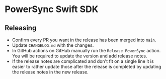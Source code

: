 # PowerSync Swift SDK

## Releasing
* Confirm every PR you want in the release has been merged into `main`.
* Update `CHANGELOG.md` with the changes.
* In GitHub actions on GitHub manually run the `Release PowerSync` action. You will be required to update the version and add release notes.
* If the release notes are complicated and don't fit on a single line it is easier to rather update those after the release is completed by updating the release notes in the new release.
